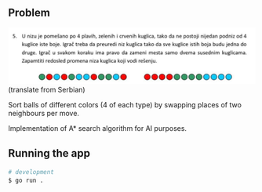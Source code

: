 ## Problem

![problem](problem.jpeg)
(translate from Serbian)

Sort balls of different colors (4 of each type) by swapping places of two neighbours per move.

Implementation of A\* search algorithm for AI purposes.

## Running the app

```bash
# development
$ go run .
```
